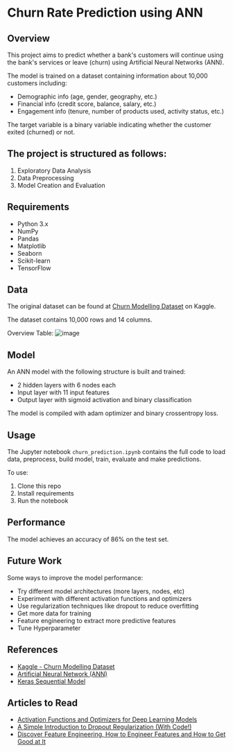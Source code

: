 # Churn Rate Prediction using ANN

## Overview

This project aims to predict whether a bank's customers will continue using the bank's services or leave (churn) using Artificial Neural Networks (ANN).

The model is trained on a dataset containing information about 10,000 customers including:

- Demographic info (age, gender, geography, etc.)
- Financial info (credit score, balance, salary, etc.)
- Engagement info (tenure, number of products used, activity status, etc.)

The target variable is a binary variable indicating whether the customer exited (churned) or not.

## The project is structured as follows:
1. Exploratory Data Analysis
2. Data Preprocessing
3. Model Creation and Evaluation

## Requirements

- Python 3.x
- NumPy
- Pandas
- Matplotlib
- Seaborn
- Scikit-learn
- TensorFlow

## Data

The original dataset can be found at [Churn Modelling Dataset](https://www.kaggle.com/datasets/shrutimechlearn/churn-modelling) on Kaggle. 

The dataset contains 10,000 rows and 14 columns.

Overview Table:
![image](https://github.com/nurhikam/churn-rate-prediction/assets/92198564/e3e060f1-5679-4c39-b146-f825ac9bb704)

## Model

An ANN model with the following structure is built and trained:

- 2 hidden layers with 6 nodes each
- Input layer with 11 input features
- Output layer with sigmoid activation and binary classification

The model is compiled with adam optimizer and binary crossentropy loss.

## Usage

The Jupyter notebook `churn_prediction.ipynb` contains the full code to load data, preprocess, build model, train, evaluate and make predictions. 

To use:

1. Clone this repo
2. Install requirements
3. Run the notebook

## Performance

The model achieves an accuracy of 86% on the test set.

## Future Work

Some ways to improve the model performance:

- Try different model architectures (more layers, nodes, etc)  
- Experiment with different activation functions and optimizers
- Use regularization techniques like dropout to reduce overfitting
- Get more data for training
- Feature engineering to extract more predictive features
- Tune Hyperparameter

## References

- [Kaggle - Churn Modelling Dataset](https://www.kaggle.com/datasets/shrutimechlearn/churn-modelling)
- [Artificial Neural Network (ANN)](https://machinelearningmastery.com/neural-networks-crash-course/)
- [Keras Sequential Model](https://keras.io/api/models/sequential/)

## Articles to Read
- [Activation Functions and Optimizers for Deep Learning Models](https://becominghuman.ai/activation-functions-and-optimizers-for-deep-learning-models-5a1181649d6b?gi=d75a2b572f7a)
- [A Simple Introduction to Dropout Regularization (With Code!)](https://medium.com/analytics-vidhya/a-simple-introduction-to-dropout-regularization-with-code-5279489dda1e)
- [Discover Feature Engineering, How to Engineer Features and How to Get Good at It](https://machinelearningmastery.com/discover-feature-engineering-how-to-engineer-features-and-how-to-get-good-at-it/)

